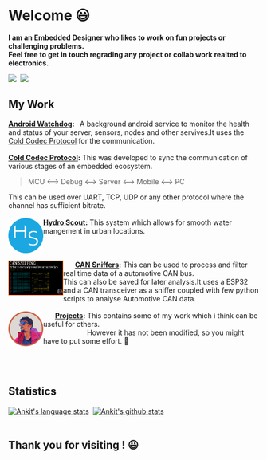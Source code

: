# Welcome  :smiley:

**I am an Embedded Designer who likes to work on fun projects or challenging problems.\
Feel free to get in touch regrading any project or collab work realted to electronics.**
<p align = "left" ><a href="http://linkedin.com/in/ankit-sultania-27942b114"><img src="https://img.shields.io/badge/LinkedIn-0077B5?style=for-the-badge&logo=linkedin&logoColor=white"/></a>&nbsp;
<a href="mailto:sultania1ankit@gmail.com?subject=Mail From GitHub Profile"><img src="https://img.shields.io/badge/Gmail-D14836?style=for-the-badge&logo=gmail&logoColor=white"/></a>&nbsp;</p>

<t></t>
## My Work

**[Android Watchdog](https://github.com/sultania1ankit/):** &ensp;A background android service to monitor the health and status of your server, sensors, nodes and other servives.It uses the [Cold Codec Protocol](https://github.com/sultania1ankit/) for the communication.
<br></br>
**[Cold Codec Protocol](https://github.com/sultania1ankit/):** This was developed to sync the communication of various stages of an embedded ecosystem.
> MCU <--> Debug <--> Server <--> Mobile <--> PC

This can be used over UART, TCP, UDP or any other protocol where the channel has sufficient bitrate. 
<br></br>
<a href="https://github.com/sultania1ankit/"><img src="images/my_logos/hydro_scout_solid.png" width="70" height="70" align ="left" padding-right=10px padding-left=10px alt="hydro_scout_logo" /></a>
<t></t>
**[Hydro Scout](https://github.com/sultania1ankit/):** This system which allows for smooth water mangement in urban locations.
<br></br>
<br></br>
<a href="https://github.com/sultania1ankit/"><img src="images/my_logos/can_intro.png" width="110" height="70" align="left" alt="CAN_intro_thumbnail" padding-right=100px padding-left=100px/></a>&nbsp;&nbsp;&nbsp;&nbsp;&nbsp;
**[CAN Sniffers](https://github.com/sultania1ankit/):** This can be used to process and filter real time data of a automotive CAN bus.\
This can also be saved for later analysis.It uses a ESP32 and a CAN transceiver as a sniffer coupled with few python scripts to analyse Automotive CAN data.
<br></br>
<a href="https://github.com/sultania1ankit/projects"><img src="images/my_logos/thumb_o_bold.png" width="70" height="70" align="left" alt="git_main_logo" /></a>&nbsp;&nbsp;&nbsp;&nbsp;&nbsp;
**[Projects](https://github.com/sultania1ankit/projects):** This contains some of my work which i think can be useful for others.\
&emsp;&emsp;&emsp;&emsp;&emsp;&emsp;&nbsp;However it has not been modified, so you might have to put some effort. :hand_over_mouth:
<br></br>
<br></br>
## Statistics
<t></t>
<a href="https://github.com/sultania1ankit"><img align="center" src="https://github-readme-stats.vercel.app/api/top-langs/?username=sultania1ankit&layout=default&langs_count=10&hide_border=true&theme=radical&custom_title=Languages+used&hide=c%2B%2B" alt="Ankit's language stats" /></a>&nbsp;
<a href="https://github.com/sultania1ankit"><img align="center" src="https://github-readme-stats.vercel.app/api?username=sultania1ankit&show_icons=true&hide_border=true&line_height=33&theme=radical&custom_title=Git Stats" alt="Ankit's github stats" /></a>
<br></br>
## Thank you for visiting ! :smiley:


